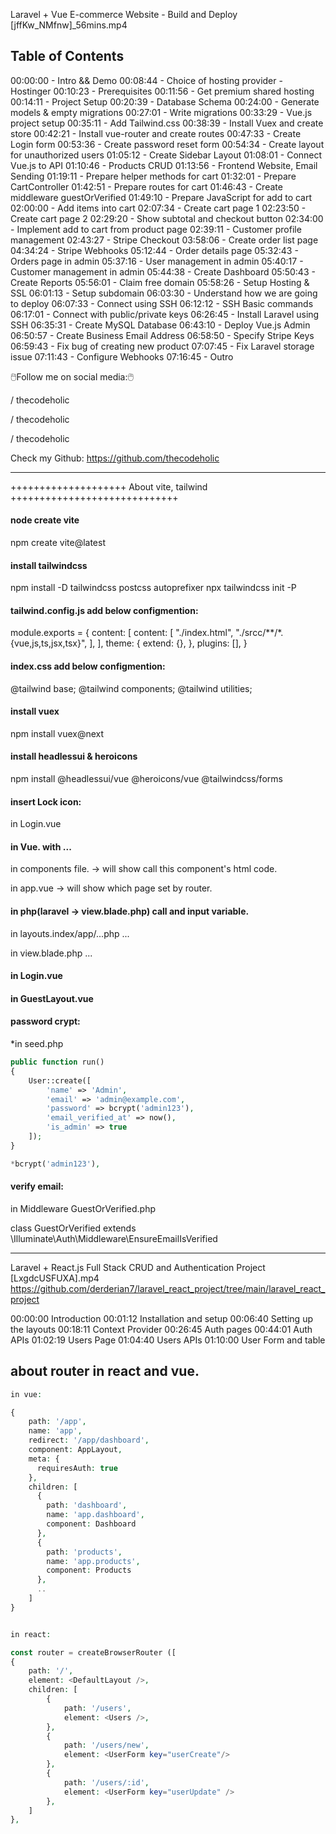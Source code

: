 Laravel + Vue E-commerce Website - Build and Deploy [jffKw_NMfnw]_56mins.mp4

Table of Contents
------------------------------
00:00:00 - Intro && Demo
00:08:44 - Choice of hosting provider - Hostinger
00:10:23 - Prerequisites
00:11:56 - Get premium shared hosting
00:14:11 - Project Setup
00:20:39 - Database Schema
00:24:00 - Generate models & empty migrations
00:27:01 - Write migrations
00:33:29 - Vue.js project setup
00:35:11 - Add Tailwind.css
00:38:39 - Install Vuex and create store
00:42:21 - Install vue-router and create routes
00:47:33 - Create Login form
00:53:36 - Create password reset form
00:54:34 - Create layout for unauthorized users
01:05:12 - Create Sidebar Layout
01:08:01 - Connect Vue.js to API
01:10:46 - Products CRUD
01:13:56 - Frontend Website, Email Sending
01:19:11 - Prepare helper methods for cart
01:32:01 - Prepare CartController
01:42:51 - Prepare routes for cart
01:46:43 - Create middleware guestOrVerified
01:49:10 - Prepare JavaScript for add to cart
02:00:00 - Add items into cart
02:07:34 - Create cart page 1
02:23:50 - Create cart page 2
02:29:20 - Show subtotal and checkout button
02:34:00 - Implement add to cart from product page
02:39:11 - Customer profile management
02:43:27 - Stripe Checkout
03:58:06 - Create order list page
04:34:24 - Stripe Webhooks
05:12:44 - Order details page
05:32:43 - Orders page in admin
05:37:16 - User management in admin
05:40:17 - Customer management in admin
05:44:38 - Create Dashboard
05:50:43 - Create Reports
05:56:01 - Claim free domain
05:58:26 - Setup Hosting & SSL
06:01:13 - Setup subdomain
06:03:30 - Understand how we are going to deploy
06:07:33 - Connect using SSH
06:12:12 - SSH Basic commands
06:17:01 - Connect with public/private keys
06:26:45 - Install Laravel using SSH
06:35:31 - Create MySQL Database
06:43:10 - Deploy Vue.js Admin
06:50:57 - Create Business Email Address
06:58:50 - Specify Stripe Keys
06:59:43 - Fix bug of creating new product
07:07:45 - Fix Laravel storage issue
07:11:43 - Configure Webhooks
07:16:45 - Outro


🖱️Follow me on social media:🖱️
 

 / thecodeholic  
 

 / thecodeholic  
 

 / thecodeholic  

Check my Github:
https://github.com/thecodeholic

-----------------------------------------------------------------------
++++++++++++++++++++ About vite, tailwind +++++++++++++++++++++++++++++
#### node create vite
npm create vite@latest

#### install tailwindcss
npm install -D tailwindcss postcss autoprefixer
npx tailwindcss init -P

#### tailwind.config.js add below configmention:
module.exports = {
	content: [
		content: [
			"./index.html",
			"./srcc/**/*.{vue,js,ts,jsx,tsx}",
		],
	],
	theme: {
		extend: {},
	},
	plugins: [],
}

#### index.css add below configmention:
@tailwind base;
@tailwind components;
@tailwind utilities;

#### install vuex
npm install vuex@next

#### install headlessui & heroicons
npm install @headlessui/vue @heroicons/vue @tailwindcss/forms

#### insert Lock icon:
in Login.vue
<script setup>
import { LockClosedIcon } from '@heroicons/vue/solid'
</script>

#### in Vue.<slot> with <router-view> ...
in components file.
<slot></slot> -> will show call this component's html code.

in app.vue
<router-view></router-view> -> will show which page set by router.


#### in php(laravel -> view.blade.php) call and input variable.
in layouts.index/app/...php
...

in view.blade.php
...

#### in Login.vue
<form class="mt-8 space-y-6" method="POST" @submit.prevent="login">
</form>

#### in GuestLayout.vue
<form class="" @submit.prevent="emit('submit')" method='POST'>
	<slot></slot>
</form>

<script setup>
	function login() {
	  loading.value = true;
	  store.dispatch('login', user)
	    .then(() => {
	      loading.value = false;
	      router.push({name: 'app.dashboard'})
	    })
	    .catch(({response}) => {
	      loading.value = false;
	      errorMsg.value = response.data.message;
	    })
	}
</script>
 
#### password crypt:
*in seed.php
```PHP
public function run()
{
    User::create([
        'name' => 'Admin',
        'email' => 'admin@example.com',
        'password' => bcrypt('admin123'),
        'email_verified_at' => now(),
        'is_admin' => true
    ]);
}

*bcrypt('admin123'),
```

#### verify email:
in Middleware GuestOrVerified.php

class GuestOrVerified extends \Illuminate\Auth\Middleware\EnsureEmailIsVerified


----------------------------------------------------------------------------------------------------------------------
Laravel + React.js Full Stack CRUD and Authentication Project [LxgdcUSFUXA].mp4
https://github.com/derderian7/laravel_react_project/tree/main/laravel_react_project

00:00:00 Introduction
00:01:12 Installation and setup
00:06:40 Setting up the layouts
00:18:11 Context Provider
00:26:45 Auth pages
00:44:01 Auth APIs
01:02:19 Users Page
01:04:40 Users APIs
01:10:00 User Form and table

## about router in react and vue.

```PHP
in vue:

{
    path: '/app',
    name: 'app',
    redirect: '/app/dashboard',
    component: AppLayout,
    meta: {
      requiresAuth: true
    },
    children: [
      {
        path: 'dashboard',
        name: 'app.dashboard',
        component: Dashboard
      },
      {
        path: 'products',
        name: 'app.products',
        component: Products
      },
      ..
    ]
}


in react:

const router = createBrowserRouter ([
{
    path: '/',
    element: <DefaultLayout />,
    children: [
        {
            path: '/users',
            element: <Users />,
        },
        {
            path: '/users/new',
            element: <UserForm key="userCreate"/>
        },
        {
            path: '/users/:id',
            element: <UserForm key="userUpdate" />
        },
    ]
},
















































